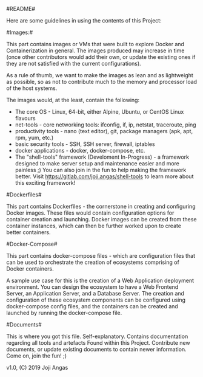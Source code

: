 #README#

Here are some guidelines in using the contents of this Project:

#Images:#

   This part contains images or VMs that were built to explore Docker and Containerization in general.
The images produced may increase in time (once other contributors would add their own,
or update the existing ones if they are not satisfied with the current configurations).

   As a rule of thumb, we want to make the images as lean and as lightweight as possible, so as not to
contribute much to the memory and processor load of the host systems.

   The images would, at the least, contain the following:
   * The core OS - Linux, 64-bit, either Alpine, Ubuntu, or CentOS Linux flavours
   * net-tools - core networking tools: ifconfig, if, ip, netstat, traceroute, ping
   * productivity tools - nano (text editor), git, package managers (apk, apt, rpm, yum, etc.)
   * basic security tools - SSH, SSH server, firewall, iptables
   * docker applications - docker, docker-compose, etc.
   * The "shell-tools" framework (Develoment In-Progress) - a framework designed to make server setup 
     and maintenance easier and more painless ;) You can also join in the fun to help making the framework
     better. Visit https://gitlab.com/joji.angas/shell-tools to learn more about this exciting framework!


#Dockerfiles#

   This part contains Dockerfiles -  the cornerstone in creating and configuring Docker images.
These files would contain configuration options for container creation and launching. 
Docker images can be created from these container instances, which can then be further worked upon
to create better containers.


#Docker-Compose#

   This part contains docker-compose files - which are configuration files that can be used to 
orchestrate the creation of ecosystems comprising of Docker containers.

   A sample use case for this is the creation of a Web Application deployment environment.
You can design the ecosystem to have a Web Frontend Server, an Application Server, and a Database Server.
The creation and configuration of these ecosystem components can be configured using docker-compose config files,
and the containers can be created and launched by running the docker-compose file.


#Documents#

   This is where you got this file. Self-explanatory. Contains documentation regarding all tools and artefacts
Found within this Project. Contribute new documents, or update existing documents to contain newer information.
Come on, join the fun! ;)






v1.0, (C) 2019 Joji Angas
